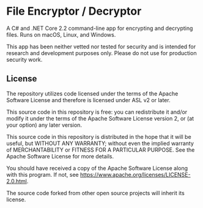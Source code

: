 # File Encryptor / Decryptor

A C# and .NET Core 2.2 command-line app for encrypting and decrypting files. Runs on macOS, Linux, and Windows. 

This app has been neither vetted nor tested for security and is intended for research and development purposes only. Please do not use for production security work.

## License
The repository utilizes code licensed under the terms of the Apache Software License and therefore is licensed under ASL v2 or later.

This source code in this repository is free: you can redistribute it and/or modify it under the terms of the Apache Software License version 2, or (at your option) any later version.

This source code in this repository is distributed in the hope that it will be useful, but WITHOUT ANY WARRANTY; without even the implied warranty of MERCHANTABILITY or FITNESS FOR A PARTICULAR PURPOSE. See the Apache Software License for more details.

You should have received a copy of the Apache Software License along with this program. If not, see https://www.apache.org/licenses/LICENSE-2.0.html.

The source code forked from other open source projects will inherit its license.